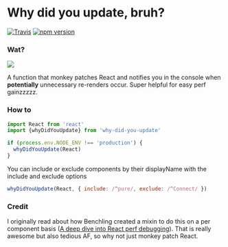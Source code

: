 # Why did you update, bruh?

[![Travis][build-badge]][build]
[![npm version](https://badge.fury.io/js/why-did-you-update.svg)](https://badge.fury.io/js/why-did-you-update)

### Wat?

![](http://i.imgur.com/Ui8YUBe.png)

A function that monkey patches React and notifies you in the console when **potentially** unnecessary re-renders occur. Super helpful for easy perf gainzzzzz.

### How to

```js
import React from 'react'
import {whyDidYouUpdate} from 'why-did-you-update'

if (process.env.NODE_ENV !== 'production') {
  whyDidYouUpdate(React)
}
```

You can include or exclude components by their displayName with the include and exclude options

```js
whyDidYouUpdate(React, { include: /^pure/, exclude: /^Connect/ })
```

### Credit

I originally read about how Benchling created a mixin to do this on a per component basis ([A deep dive into React perf debugging](http://benchling.engineering/deep-dive-react-perf-debugging/)).
That is really awesome but also tedious AF, so why not just monkey patch React.

[build-badge]: https://img.shields.io/travis/garbles/why-did-you-update/master.svg?style=flat-square
[build]: https://travis-ci.org/garbles/why-did-you-update
